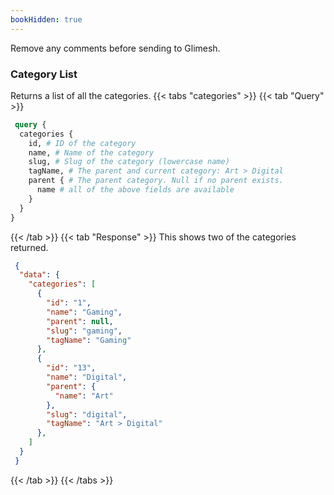 ```yaml
---
bookHidden: true
---
```

 Remove any comments before sending to Glimesh.

### Category List

Returns a list of all the categories.
{{< tabs "categories" >}}
 {{< tab "Query" >}}
```GraphQL
 query {
  categories {
    id, # ID of the category
    name, # Name of the category
    slug, # Slug of the category (lowercase name)
    tagName, # The parent and current category: Art > Digital
    parent { # The parent category. Null if no parent exists.
      name # all of the above fields are available
    }
  }
}
```
 {{< /tab >}}
  {{< tab "Response" >}} 
This shows two of the categories returned.
```JSON
 {
  "data": {
    "categories": [
      {
        "id": "1",
        "name": "Gaming",
        "parent": null,
        "slug": "gaming",
        "tagName": "Gaming"
      },
      {
        "id": "13",
        "name": "Digital",
        "parent": {
          "name": "Art"
        },
        "slug": "digital",
        "tagName": "Art > Digital"
      },
    ]
  }
 }
```
  {{< /tab >}}
{{< /tabs >}}
